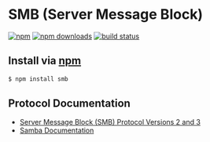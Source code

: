 # SMB (Server Message Block)
[![npm](http://img.shields.io/npm/v/smb.svg?style=flat)](https://npmjs.com/smb)
[![npm downloads](http://img.shields.io/npm/dm/smb.svg?style=flat)](https://npmjs.com/smb)
[![build status](http://img.shields.io/travis/jhermsmeier/node-smb.svg?style=flat)](https://travis-ci.org/jhermsmeier/node-smb)

## Install via [npm](https://npmjs.com)

```sh
$ npm install smb
```

## Protocol Documentation

- [Server Message Block (SMB) Protocol Versions 2 and 3](https://msdn.microsoft.com/en-us/library/cc246482.aspx)
- [Samba Documentation](https://www.samba.org/samba/docs/)
